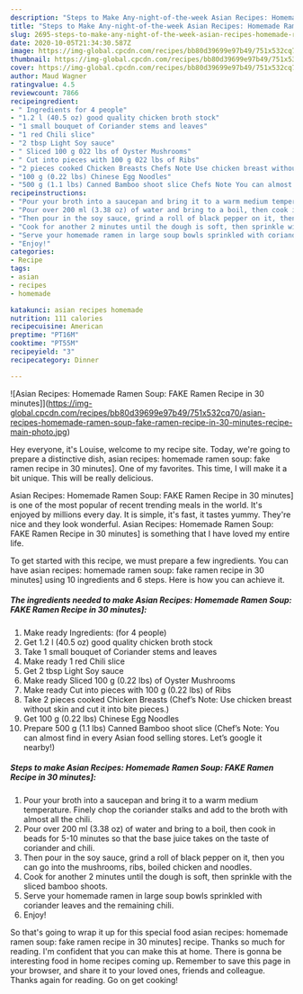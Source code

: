 ```yaml
---
description: "Steps to Make Any-night-of-the-week Asian Recipes: Homemade Ramen Soup: FAKE Ramen Recipe in 30 minutes]"
title: "Steps to Make Any-night-of-the-week Asian Recipes: Homemade Ramen Soup: FAKE Ramen Recipe in 30 minutes]"
slug: 2695-steps-to-make-any-night-of-the-week-asian-recipes-homemade-ramen-soup-fake-ramen-recipe-in-30-minutes
date: 2020-10-05T21:34:30.587Z
image: https://img-global.cpcdn.com/recipes/bb80d39699e97b49/751x532cq70/asian-recipes-homemade-ramen-soup-fake-ramen-recipe-in-30-minutes-recipe-main-photo.jpg
thumbnail: https://img-global.cpcdn.com/recipes/bb80d39699e97b49/751x532cq70/asian-recipes-homemade-ramen-soup-fake-ramen-recipe-in-30-minutes-recipe-main-photo.jpg
cover: https://img-global.cpcdn.com/recipes/bb80d39699e97b49/751x532cq70/asian-recipes-homemade-ramen-soup-fake-ramen-recipe-in-30-minutes-recipe-main-photo.jpg
author: Maud Wagner
ratingvalue: 4.5
reviewcount: 7866
recipeingredient:
- " Ingredients for 4 people"
- "1.2 l (40.5 oz) good quality chicken broth stock"
- "1 small bouquet of Coriander stems and leaves"
- "1 red Chili slice"
- "2 tbsp Light Soy sauce"
- " Sliced 100 g 022 lbs of Oyster Mushrooms"
- " Cut into pieces with 100 g 022 lbs of Ribs"
- "2 pieces cooked Chicken Breasts Chefs Note Use chicken breast without skin and cut it into bite pieces"
- "100 g (0.22 lbs) Chinese Egg Noodles"
- "500 g (1.1 lbs) Canned Bamboo shoot slice Chefs Note You can almost find in every Asian food selling stores Lets google it nearby"
recipeinstructions:
- "Pour your broth into a saucepan and bring it to a warm medium temperature. Finely chop the coriander stalks and add to the broth with almost all the chili."
- "Pour over 200 ml (3.38 oz) of water and bring to a boil, then cook in beads for 5-10 minutes so that the base juice takes on the taste of coriander and chili."
- "Then pour in the soy sauce, grind a roll of black pepper on it, then you can go into the mushrooms, ribs, boiled chicken and noodles."
- "Cook for another 2 minutes until the dough is soft, then sprinkle with the sliced ​​bamboo shoots."
- "Serve your homemade ramen in large soup bowls sprinkled with coriander leaves and the remaining chili."
- "Enjoy!"
categories:
- Recipe
tags:
- asian
- recipes
- homemade

katakunci: asian recipes homemade 
nutrition: 111 calories
recipecuisine: American
preptime: "PT16M"
cooktime: "PT55M"
recipeyield: "3"
recipecategory: Dinner

---
```



![Asian Recipes: Homemade Ramen Soup: FAKE Ramen Recipe in 30 minutes]](https://img-global.cpcdn.com/recipes/bb80d39699e97b49/751x532cq70/asian-recipes-homemade-ramen-soup-fake-ramen-recipe-in-30-minutes-recipe-main-photo.jpg)

Hey everyone, it's Louise, welcome to my recipe site. Today, we're going to prepare a distinctive dish, asian recipes: homemade ramen soup: fake ramen recipe in 30 minutes]. One of my favorites. This time, I will make it a bit unique. This will be really delicious.

Asian Recipes: Homemade Ramen Soup: FAKE Ramen Recipe in 30 minutes] is one of the most popular of recent trending meals in the world. It's enjoyed by millions every day. It is simple, it's fast, it tastes yummy. They're nice and they look wonderful. Asian Recipes: Homemade Ramen Soup: FAKE Ramen Recipe in 30 minutes] is something that I have loved my entire life.




To get started with this recipe, we must prepare a few ingredients. You can have asian recipes: homemade ramen soup: fake ramen recipe in 30 minutes] using 10 ingredients and 6 steps. Here is how you can achieve it.

<!--inarticleads1-->

##### The ingredients needed to make Asian Recipes: Homemade Ramen Soup: FAKE Ramen Recipe in 30 minutes]:

1. Make ready  Ingredients: (for 4 people)
1. Get 1.2 l (40.5 oz) good quality chicken broth stock
1. Take 1 small bouquet of Coriander stems and leaves
1. Make ready 1 red Chili slice
1. Get 2 tbsp Light Soy sauce
1. Make ready  Sliced ​​100 g (0.22 lbs) of Oyster Mushrooms
1. Make ready  Cut into pieces with 100 g (0.22 lbs) of Ribs
1. Take 2 pieces cooked Chicken Breasts (Chef’s Note: Use chicken breast without skin and cut it into bite pieces.)
1. Get 100 g (0.22 lbs) Chinese Egg Noodles
1. Prepare 500 g (1.1 lbs) Canned Bamboo shoot slice (Chef’s Note: You can almost find in every Asian food selling stores. Let’s google it nearby!)




<!--inarticleads2-->

##### Steps to make Asian Recipes: Homemade Ramen Soup: FAKE Ramen Recipe in 30 minutes]:

1. Pour your broth into a saucepan and bring it to a warm medium temperature. Finely chop the coriander stalks and add to the broth with almost all the chili.
1. Pour over 200 ml (3.38 oz) of water and bring to a boil, then cook in beads for 5-10 minutes so that the base juice takes on the taste of coriander and chili.
1. Then pour in the soy sauce, grind a roll of black pepper on it, then you can go into the mushrooms, ribs, boiled chicken and noodles.
1. Cook for another 2 minutes until the dough is soft, then sprinkle with the sliced ​​bamboo shoots.
1. Serve your homemade ramen in large soup bowls sprinkled with coriander leaves and the remaining chili.
1. Enjoy!




So that's going to wrap it up for this special food asian recipes: homemade ramen soup: fake ramen recipe in 30 minutes] recipe. Thanks so much for reading. I'm confident that you can make this at home. There is gonna be interesting food in home recipes coming up. Remember to save this page in your browser, and share it to your loved ones, friends and colleague. Thanks again for reading. Go on get cooking!
